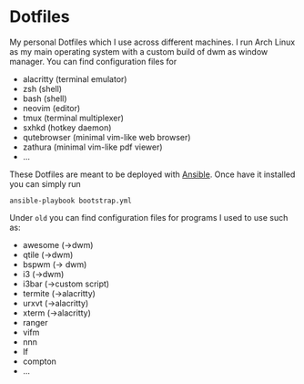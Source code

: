 <!--
File              : README.md
Author            : Anton Riedel <anton.riedel@tum.de>
Date              : 25.03.2020
Last Modified Date: 20.07.2022
Last Modified By  : Anton Riedel <anton.riedel@tum.de>
-->

# Dotfiles

My personal Dotfiles which I use across different machines. I run Arch Linux as my main operating system with a custom build of dwm as window manager.
You can find configuration files for

- alacritty (terminal emulator)
- zsh (shell)
- bash (shell)
- neovim (editor)
- tmux (terminal multiplexer)
- sxhkd (hotkey daemon)
- qutebrowser (minimal vim-like web browser)
- zathura (minimal vim-like pdf viewer)
- ...

These Dotfiles are meant to be deployed with [Ansible](https://www.ansible.com/). Once have it installed you can simply run

```
ansible-playbook bootstrap.yml
```

Under `old` you can find configuration files for programs I used to use such as:

- awesome (->dwm)
- qtile (->dwm)
- bspwm (-> dwm)
- i3 (->dwm)
- i3bar (->custom script)
- termite (->alacritty)
- urxvt (->alacritty)
- xterm (->alacritty)
- ranger
- vifm
- nnn
- lf
- compton
- ...
